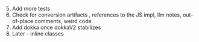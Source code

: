 
5. Add more tests
6. Check for conversion artifacts , references to the JS impl, llm notes, out-of-place comments, weird code
7. Add dokka once dokkaV2 stabilizes
8. Later - inline classes